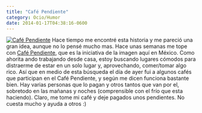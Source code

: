 ```yaml
---
title: "Café Pendiente"
category: Ocio/Humor
date: 2014-01-17T04:38:16-0600
---
```


[![Café Pendiente](http://osiux.ws/wp-content/uploads/2014/01/9d9Ymdi.png)](dffb5d95-b8bc-481b-893e-1d9622b04679.png) Hace tiempo me encontré esta historia y me pareció una gran idea, aunque no lo pensé mucho mas. Hace unas semanas me tope con [Café Pendiente](http://cafependiente.org.mx/), que es la iniciativa de la imagen aquí en México. Como ahorita ando trabajando desde casa, estoy buscando lugares cómodos para distraerme de estar en un solo lugar y, aprovechando, comer/tomar algo rico. Así que en medio de esta búsqueda el día de ayer fui a algunos cafés que participan en el Café Pendiente, y según me dicen funciona bastante bien. Hay varias personas que lo pagan y otros tantos que van por el, sobretodo en las mañanas y noches (comprensible con el frío que esta haciendo). Claro, me tome mi café y deje pagados unos pendientes. No cuesta mucho y ayuda a otros :)